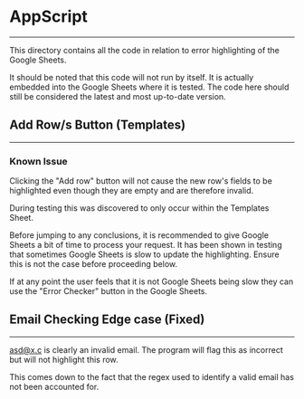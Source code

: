 # AppScript

---

This directory contains all the code in relation to error highlighting of the
Google Sheets.

It should be noted that this code will not run by itself. It is actually
embedded into the Google Sheets where it is tested. The code here should still
be considered the latest and most up-to-date version.

## Add Row/s Button (Templates)

---

### Known Issue

Clicking the "Add row" button will not cause the new row's fields to be
highlighted even though they are empty and are therefore invalid.

During testing this was discovered to only occur within the Templates Sheet.

Before jumping to any conclusions, it is recommended to give Google Sheets a
bit of time to process your request. It has been shown in testing that
sometimes Google Sheets is slow to update the highlighting. Ensure this is not
the case before proceeding below.

If at any point the user feels that it is not Google Sheets being slow they can
use the "Error Checker" button in the Google Sheets.

## Email Checking Edge case (Fixed)

---

asd@x.c is clearly an invalid email. The program will flag this as incorrect
but will not highlight this row.

This comes down to the fact that the regex used to identify a valid email has
not been accounted for.